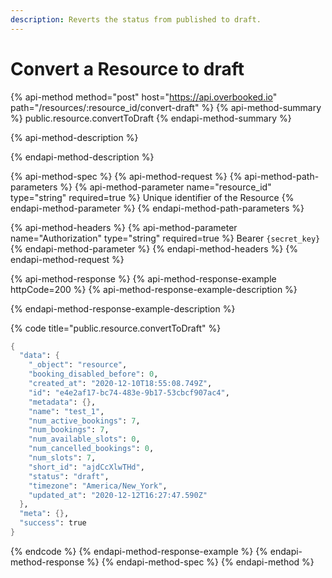 ```yaml
---
description: Reverts the status from published to draft.
---
```


# Convert a Resource to draft

{% api-method method="post" host="https://api.overbooked.io" path="/resources/:resource\_id/convert-draft" %}
{% api-method-summary %}
public.resource.convertToDraft
{% endapi-method-summary %}

{% api-method-description %}

{% endapi-method-description %}

{% api-method-spec %}
{% api-method-request %}
{% api-method-path-parameters %}
{% api-method-parameter name="resource\_id" type="string" required=true %}
Unique identifier of the Resource
{% endapi-method-parameter %}
{% endapi-method-path-parameters %}

{% api-method-headers %}
{% api-method-parameter name="Authorization" type="string" required=true %}
Bearer `{secret_key}`
{% endapi-method-parameter %}
{% endapi-method-headers %}
{% endapi-method-request %}

{% api-method-response %}
{% api-method-response-example httpCode=200 %}
{% api-method-response-example-description %}

{% endapi-method-response-example-description %}

{% code title="public.resource.convertToDraft" %}
```scheme
{
  "data": {
    "_object": "resource",
    "booking_disabled_before": 0,
    "created_at": "2020-12-10T18:55:08.749Z",
    "id": "e4e2af17-bc74-483e-9b17-53cbcf907ac4",
    "metadata": {},
    "name": "test_1",
    "num_active_bookings": 7,
    "num_bookings": 7,
    "num_available_slots": 0,
    "num_cancelled_bookings": 0,
    "num_slots": 7,
    "short_id": "ajdCcXlwTHd",
    "status": "draft",
    "timezone": "America/New_York",
    "updated_at": "2020-12-12T16:27:47.590Z"
  },
  "meta": {},
  "success": true
}
```
{% endcode %}
{% endapi-method-response-example %}
{% endapi-method-response %}
{% endapi-method-spec %}
{% endapi-method %}

